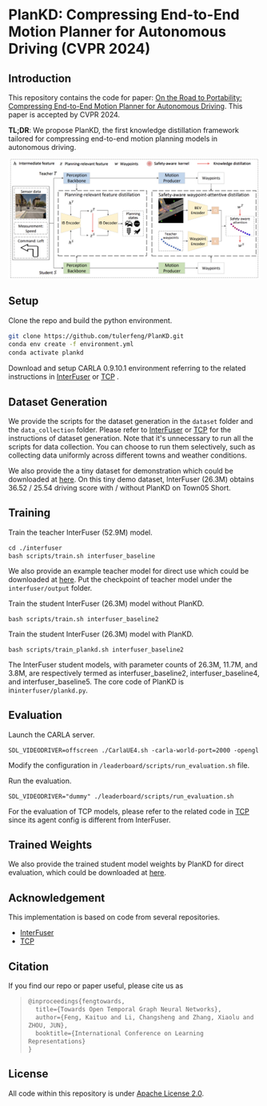 # PlanKD: Compressing End-to-End Motion Planner for Autonomous Driving (CVPR 2024)



## Introduction

This repository contains the code for paper: [On the Road to Portability: Compressing End-to-End Motion Planner for Autonomous Driving](https://arxiv.org/abs/2403.01238). This paper is accepted by CVPR 2024. 

**TL;DR**:  We propose PlanKD, the first knowledge distillation framework tailored for compressing end-to-end motion planning models in autonomous driving.



<img src="./assets/framework.png" style="zoom:60%;" />



## Setup

Clone the repo and build the python environment.

```bash
git clone https://github.com/tulerfeng/PlanKD.git
conda env create -f environment.yml
conda activate plankd
```

Download and setup CARLA 0.9.10.1 environment referring to the related instructions in [InterFuser](https://github.com/opendilab/InterFuser?tab=readme-ov-file) or [TCP](https://github.com/OpenDriveLab/TCP) .



## Dataset Generation

We provide the scripts for the dataset generation in the `dataset` folder and the `data_collection` folder. Please refer to [InterFuser](https://github.com/opendilab/InterFuser?tab=readme-ov-file) or [TCP](https://github.com/OpenDriveLab/TCP) for the instructions of dataset generation.  Note that it's unnecessary to run all the scripts for data collection. You can choose to run them selectively, such as collecting data uniformly across different towns and weather conditions.

We also provide the a tiny dataset for demonstration which could be downloaded at [here](https://drive.google.com/file/d/14G49BzOGp4tmJvCFxCuhd8A-_bM8YZat/view?usp=sharing).  On this tiny demo dataset, InterFuser (26.3M) obtains 36.52 / 25.54 driving score with / without PlanKD on Town05 Short.



## Training

Train the teacher InterFuser (52.9M) model.

```
cd ./interfuser
bash scripts/train.sh interfuser_baseline
```

We also provide an example teacher model for direct use which could be downloaded at [here](https://drive.google.com/file/d/19IOwQoNtCMg36aWsshicJHgH-FtcWdDz/view?usp=sharing).  Put the checkpoint of teacher model under the `interfuser/output` folder.

Train the student InterFuser (26.3M) model without PlanKD.

```
bash scripts/train.sh interfuser_baseline2
```

Train the student InterFuser (26.3M) model with PlanKD.

```
bash scripts/train_plankd.sh interfuser_baseline2
```

The InterFuser student models, with parameter counts of 26.3M, 11.7M, and 3.8M, are respectively termed as interfuser_baseline2, interfuser_baseline4, and interfuser_baseline5. The core code of PlanKD is in`interfuser/plankd.py`.



## Evaluation

Launch the CARLA server.

```
SDL_VIDEODRIVER=offscreen ./CarlaUE4.sh -carla-world-port=2000 -opengl
```

Modify the configuration in `/leaderboard/scripts/run_evaluation.sh` file.

Run the evaluation. 

```
SDL_VIDEODRIVER="dummy" ./leaderboard/scripts/run_evaluation.sh
```

For the evaluation of TCP models, please refer to the related code in [TCP](https://github.com/OpenDriveLab/TCP) since its agent config is different from InterFuser. 



## Trained Weights

We also provide the trained student model weights by PlanKD for direct evaluation,  which could be downloaded at [here](https://drive.google.com/file/d/1ls4I5XEEDEWRmuAEfvpQXCSwszlg-UxJ/view?usp=sharing). 



## Acknowledgement

This implementation is based on code from several repositories.

+ [InterFuser](https://github.com/opendilab/InterFuser?tab=readme-ov-file) 
+ [TCP](https://github.com/OpenDriveLab/TCP)

## Citation

If you find our repo or paper useful, please cite us as

> ```
> @inproceedings{fengtowards,
>   title={Towards Open Temporal Graph Neural Networks},
>   author={Feng, Kaituo and Li, Changsheng and Zhang, Xiaolu and ZHOU, JUN},
>   booktitle={International Conference on Learning Representations}
> }
> ```

## License

All code within this repository is under [Apache License 2.0](https://www.apache.org/licenses/LICENSE-2.0).